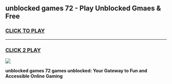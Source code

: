 
## unblocked games 72 - Play Unblocked Gmaes & Free
<h3>
<a href="https://news.freeplayer.one?title=unblocked_games_72&ref=23F">CLICK TO PLAY</a></h3>
<hr>

<h3>
<a href="https://news.freeplayer.one?title=unblocked_games_72&ref=23F">CLICK 2 PLAY</a>
  
</h3>

<a href="https://news.freeplayer.one?title=unblocked_games_72&ref=23F/"><img src="https://clearcache.store/games.png"></a>


**unblocked games 72 games unblocked: Your Gateway to Fun and Accessible Online Gaming**
